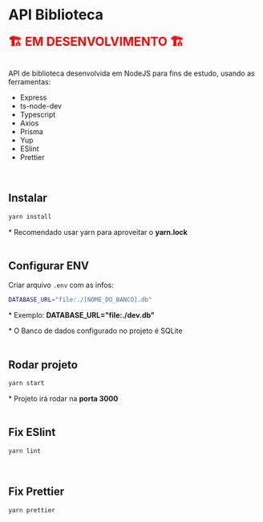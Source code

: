 <!-- markdownlint-disable -->
# API Biblioteca

<span style="color:red; font-weight:bold; font-size: 24px">
🏗️ EM DESENVOLVIMENTO 🏗️
</span>
<br /><br />

API de biblioteca desenvolvida em NodeJS para fins de estudo, usando as ferramentas:

- Express
- ts-node-dev
- Typescript
- Axios
- Prisma
- Yup
- ESlint
- Prettier

<br />

## Instalar

```bash
yarn install
```

\* Recomendado usar yarn para aproveitar o **yarn.lock**
<br /><br />

## Configurar ENV

Criar arquivo `.env` com as infos:

```bash
DATABASE_URL="file:./[NOME_DO_BANCO].db"
```

\* Exemplo: **DATABASE_URL="file:./dev.db"**

\* O Banco de dados configurado no projeto é SQLite
<br /><br />

## Rodar projeto

```bash
yarn start
```

\* Projeto irá rodar na **porta 3000**
<br /><br />

## Fix ESlint

```bash
yarn lint
```
<br />

## Fix Prettier

```bash
yarn prettier
```
